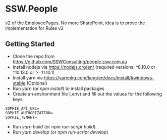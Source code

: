 # SSW.People

v2 of the EmployeePages. No more SharePoint, idea is to prove the implementation for Rules v2

## Getting Started

- Clone the repo from https://github.com/SSWConsulting/people.ssw.com.au
- Install nodejs via https://nodejs.org/en/ (required versions: ^8.10.0 or ^10.13.0 or >=11.10.1)
- Install yarn via https://yarnpkg.com/lang/en/docs/install/#windows-stable (Optional)
- Run *yarn* (or *npm install*) to install packages
- Create an environment file (.env) and fill out the values for the following keys:
```
SOPHIE_API_URL=
SOPHIE_AUTHORIZATION=
SOPHIE_TENANT=
```
- Run *yarn build* (or *npm run-script build*)
- Run *yarn develop* (or *npm run-script develop*)

